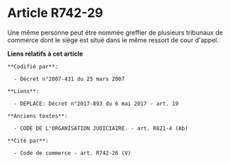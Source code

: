 # Article R742-29

Une même personne peut être nommée greffier de plusieurs tribunaux de commerce dont le siège est situé dans le même ressort
de cour d'appel.

**Liens relatifs à cet article**

	**Codifié par**:

	  - Décret n°2007-431 du 25 mars 2007

	**Liens**:

	  - DEPLACE: Décret n°2017-893 du 6 mai 2017 - art. 19

	**Anciens textes**:

	  - CODE DE L'ORGANISATION JUDICIAIRE. - art. R821-4 (Ab)

	**Cité par**:

	  - Code de commerce - art. R742-26 (V)
